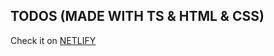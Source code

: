 ## TODOS (MADE WITH TS & HTML & CSS)
Check it on [NETLIFY](https://thunderous-strudel-941c19.netlify.app/)
